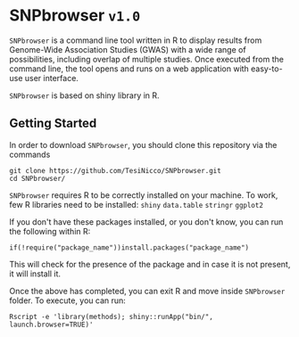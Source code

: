 # SNPbrowser `v1.0`
`SNPbrowser` is a command line tool written in R to display results from Genome-Wide Association Studies (GWAS) with a wide range of possibilities, including overlap of multiple studies. Once executed from the command line, the tool opens and runs on a web application with easy-to-use user interface.

`SNPbrowser` is based on shiny library in R.

## Getting Started
In order to download `SNPbrowser`, you should clone this repository via the commands

```  
git clone https://github.com/TesiNicco/SNPbrowser.git
cd SNPbrowser/
```


`SNPbrowser` requires R to be correctly installed on your machine. To work, few R libraries need to be installed: 
`shiny`
`data.table`
`stringr`
`ggplot2`


If you don't have these packages installed, or you don't know, you can run the following within R:

```
if(!require("package_name"))install.packages("package_name")
```

This will check for the presence of the package and in case it is not present, it will install it.


Once the above has completed, you can exit R and move inside `SNPbrowser` folder. To execute, you can run: 

```
Rscript -e 'library(methods); shiny::runApp("bin/", launch.browser=TRUE)'
```
